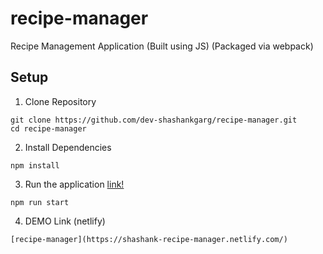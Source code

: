 # recipe-manager
Recipe Management Application (Built using JS) (Packaged via webpack)

## Setup

1. Clone Repository
```
git clone https://github.com/dev-shashankgarg/recipe-manager.git
cd recipe-manager
```

2. Install Dependencies
```
npm install
```

3. Run the application [link!](http://localhost:8080)
```
npm run start
```

4. DEMO Link (netlify)
```
[recipe-manager](https://shashank-recipe-manager.netlify.com/)
```


